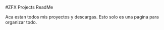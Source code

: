 #ZFX Projects ReadMe

Aca estan todos mis proyectos y descargas.
Esto solo es una pagina para organizar todo.
